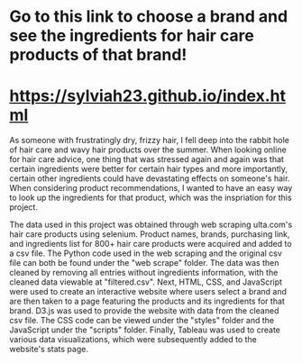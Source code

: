 # Go to this link to choose a brand and see the ingredients for hair care products of that brand!
# https://sylviah23.github.io/index.html

As someone with frustratingly dry, frizzy hair, I fell deep into the rabbit hole of hair care and wavy hair products over the summer. When looking online for hair care advice, one thing that was stressed again and again was that certain ingredients were better for certain hair types and more importantly, certain other ingredients could have devastating effects on someone's hair. When considering product recommendations, I wanted to have an easy way to look up the ingredients for that product, which was the inspriation for this project. 

The data used in this project was obtained through web scraping ulta.com's hair care products using selenium. Product names, brands, purchasing link, and ingredients list for 800+ hair care products were acquired and added to a csv file. The Python code used in the web scraping and the original csv file can both be found under the "web scrape" folder. The data was then cleaned by removing all entries without ingredients information, with the cleaned data viewable at "filtered.csv". Next, HTML, CSS, and JavaScript were used to create an interactive website where users select a brand and are then taken to a page featuring the products and its ingredients for that brand. D3.js was used to provide the website with data from the cleaned csv file. The CSS code can be viewed under the "styles" folder and the JavaScript under the "scripts" folder. Finally, Tableau was used to create various data visualizations, which were subsequently added to the website's stats page. 
